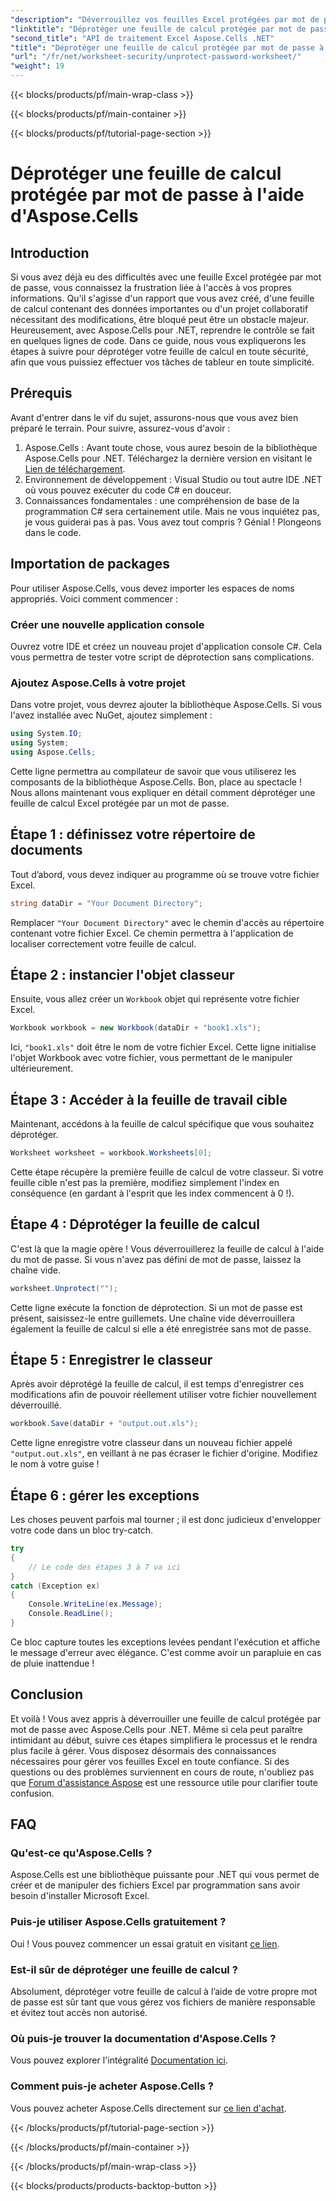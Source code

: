```yaml
---
"description": "Déverrouillez vos feuilles Excel protégées par mot de passe grâce à notre guide Aspose.Cells ! Des étapes simples pour retrouver facilement l'accès en C#."
"linktitle": "Déprotéger une feuille de calcul protégée par mot de passe à l'aide d'Aspose.Cells"
"second_title": "API de traitement Excel Aspose.Cells .NET"
"title": "Déprotéger une feuille de calcul protégée par mot de passe à l'aide d'Aspose.Cells"
"url": "/fr/net/worksheet-security/unprotect-password-worksheet/"
"weight": 19
---
```


{{< blocks/products/pf/main-wrap-class >}}

{{< blocks/products/pf/main-container >}}

{{< blocks/products/pf/tutorial-page-section >}}

# Déprotéger une feuille de calcul protégée par mot de passe à l'aide d'Aspose.Cells

## Introduction
Si vous avez déjà eu des difficultés avec une feuille Excel protégée par mot de passe, vous connaissez la frustration liée à l'accès à vos propres informations. Qu'il s'agisse d'un rapport que vous avez créé, d'une feuille de calcul contenant des données importantes ou d'un projet collaboratif nécessitant des modifications, être bloqué peut être un obstacle majeur. Heureusement, avec Aspose.Cells pour .NET, reprendre le contrôle se fait en quelques lignes de code. Dans ce guide, nous vous expliquerons les étapes à suivre pour déprotéger votre feuille de calcul en toute sécurité, afin que vous puissiez effectuer vos tâches de tableur en toute simplicité.
## Prérequis
Avant d'entrer dans le vif du sujet, assurons-nous que vous avez bien préparé le terrain. Pour suivre, assurez-vous d'avoir :
1. Aspose.Cells : Avant toute chose, vous aurez besoin de la bibliothèque Aspose.Cells pour .NET. Téléchargez la dernière version en visitant le [Lien de téléchargement](https://releases.aspose.com/cells/net/).
2. Environnement de développement : Visual Studio ou tout autre IDE .NET où vous pouvez exécuter du code C# en douceur.
3. Connaissances fondamentales : une compréhension de base de la programmation C# sera certainement utile. Mais ne vous inquiétez pas, je vous guiderai pas à pas.
Vous avez tout compris ? Génial ! Plongeons dans le code.
## Importation de packages
Pour utiliser Aspose.Cells, vous devez importer les espaces de noms appropriés. Voici comment commencer :
### Créer une nouvelle application console
Ouvrez votre IDE et créez un nouveau projet d'application console C#. Cela vous permettra de tester votre script de déprotection sans complications.
### Ajoutez Aspose.Cells à votre projet
Dans votre projet, vous devrez ajouter la bibliothèque Aspose.Cells. Si vous l'avez installée avec NuGet, ajoutez simplement :
```csharp
using System.IO;
using System;
using Aspose.Cells;
```
Cette ligne permettra au compilateur de savoir que vous utiliserez les composants de la bibliothèque Aspose.Cells.
Bon, place au spectacle ! Nous allons maintenant vous expliquer en détail comment déprotéger une feuille de calcul Excel protégée par un mot de passe.
## Étape 1 : définissez votre répertoire de documents
Tout d’abord, vous devez indiquer au programme où se trouve votre fichier Excel.
```csharp
string dataDir = "Your Document Directory";
```
Remplacer `"Your Document Directory"` avec le chemin d'accès au répertoire contenant votre fichier Excel. Ce chemin permettra à l'application de localiser correctement votre feuille de calcul.
## Étape 2 : instancier l'objet classeur
Ensuite, vous allez créer un `Workbook` objet qui représente votre fichier Excel.
```csharp
Workbook workbook = new Workbook(dataDir + "book1.xls");
```
Ici, `"book1.xls"` doit être le nom de votre fichier Excel. Cette ligne initialise l'objet Workbook avec votre fichier, vous permettant de le manipuler ultérieurement.
## Étape 3 : Accéder à la feuille de travail cible
Maintenant, accédons à la feuille de calcul spécifique que vous souhaitez déprotéger.
```csharp
Worksheet worksheet = workbook.Worksheets[0];
```
Cette étape récupère la première feuille de calcul de votre classeur. Si votre feuille cible n'est pas la première, modifiez simplement l'index en conséquence (en gardant à l'esprit que les index commencent à 0 !).
## Étape 4 : Déprotéger la feuille de calcul
C'est là que la magie opère ! Vous déverrouillerez la feuille de calcul à l'aide du mot de passe. Si vous n'avez pas défini de mot de passe, laissez la chaîne vide.
```csharp
worksheet.Unprotect("");
```
Cette ligne exécute la fonction de déprotection. Si un mot de passe est présent, saisissez-le entre guillemets. Une chaîne vide déverrouillera également la feuille de calcul si elle a été enregistrée sans mot de passe.
## Étape 5 : Enregistrer le classeur
Après avoir déprotégé la feuille de calcul, il est temps d'enregistrer ces modifications afin de pouvoir réellement utiliser votre fichier nouvellement déverrouillé.
```csharp
workbook.Save(dataDir + "output.out.xls");
```
Cette ligne enregistre votre classeur dans un nouveau fichier appelé `"output.out.xls"`, en veillant à ne pas écraser le fichier d'origine. Modifiez le nom à votre guise !
## Étape 6 : gérer les exceptions
Les choses peuvent parfois mal tourner ; il est donc judicieux d'envelopper votre code dans un bloc try-catch.
```csharp
try
{
    // Le code des étapes 3 à 7 va ici
}
catch (Exception ex)
{
    Console.WriteLine(ex.Message);
    Console.ReadLine();
}
```
Ce bloc capture toutes les exceptions levées pendant l'exécution et affiche le message d'erreur avec élégance. C'est comme avoir un parapluie en cas de pluie inattendue !
## Conclusion
Et voilà ! Vous avez appris à déverrouiller une feuille de calcul protégée par mot de passe avec Aspose.Cells pour .NET. Même si cela peut paraître intimidant au début, suivre ces étapes simplifiera le processus et le rendra plus facile à gérer. Vous disposez désormais des connaissances nécessaires pour gérer vos feuilles Excel en toute confiance. Si des questions ou des problèmes surviennent en cours de route, n'oubliez pas que [Forum d'assistance Aspose](https://forum.aspose.com/c/cells/9) est une ressource utile pour clarifier toute confusion.
## FAQ
### Qu'est-ce qu'Aspose.Cells ?
Aspose.Cells est une bibliothèque puissante pour .NET qui vous permet de créer et de manipuler des fichiers Excel par programmation sans avoir besoin d'installer Microsoft Excel.
### Puis-je utiliser Aspose.Cells gratuitement ?
Oui ! Vous pouvez commencer un essai gratuit en visitant [ce lien](https://releases.aspose.com/).
### Est-il sûr de déprotéger une feuille de calcul ?
Absolument, déprotéger votre feuille de calcul à l’aide de votre propre mot de passe est sûr tant que vous gérez vos fichiers de manière responsable et évitez tout accès non autorisé.
### Où puis-je trouver la documentation d'Aspose.Cells ?
Vous pouvez explorer l'intégralité [Documentation ici](https://reference.aspose.com/cells/net/).
### Comment puis-je acheter Aspose.Cells ?
Vous pouvez acheter Aspose.Cells directement sur [ce lien d'achat](https://purchase.aspose.com/buy).

{{< /blocks/products/pf/tutorial-page-section >}}

{{< /blocks/products/pf/main-container >}}

{{< /blocks/products/pf/main-wrap-class >}}

{{< blocks/products/products-backtop-button >}}